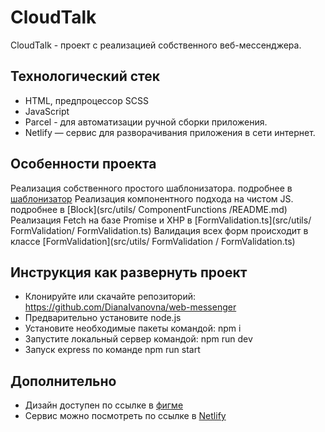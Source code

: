 # CloudTalk

CloudTalk - проект с реализацией собственного веб-мессенджера.

## Технологический стек

- HTML, предпроцессор SCSS
- JavaScript
- Parcel - для автоматизации ручной сборки приложения.
- Netlify — сервис для разворачивания приложения в сети интернет.

## Особенности проекта
Реализация собственного простого шаблонизатора. подробнее в [шаблонизатор](src/utils/Templator/README.md)
Реализация компонентного подхода на чистом JS. подробнее в [Block](src/utils/ ComponentFunctions /README.md)
Реализация Fetch на базе Promise и XHP в [FormValidation.ts](src/utils/ FormValidation/ FormValidation.ts)
Валидация всех форм происходит в классе [FormValidation](src/utils/ FormValidation / FormValidation.ts)

## Инструкция как развернуть проект

- Клонируйте или скачайте репозиторий: https://github.com/DianaIvanovna/web-messenger
- Предварительно установите node.js
- Установите необходимые пакеты командой: npm i
- Запустите локальный сервер командой: npm run dev
- Запуск express по команде npm run start

## Дополнительно

- Дизайн доступен по ссылке в [фигме](https://www.figma.com/file/AcJiYk7XlOvnSpgjThv3DP/CloudTalk?node-id=13%3A30)
- Сервис можно посмотреть по ссылке в [Netlify](https://dianaivanovna-web-messenger.netlify.app/)
